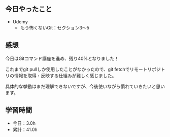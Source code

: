 ## 今日やったこと
- Udemy
  - もう怖くないGit：セクション3〜5

## 感想
今日はGitコマンド講座を進め、残り40%となりました！

これまでgit pullしか使用したことがなかったので、git fetchでリモートリポジトリの情報を取得・反映する仕組みが難しく感じました。

具体的な挙動はまだ理解できないですが、今後使いながら慣れていきたいと思います。

## 学習時間
- 今日：3.0h
- 累計：41.0h
